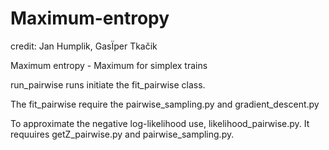 # Maximum-entropy
credit: Jan Humplik, GasÏper Tkačik

Maximum entropy - Maximum for simplex trains

run_pairwise runs initiate the fit_pairwise class.

The fit_pairwise require the pairwise_sampling.py and gradient_descent.py

To approximate the negative log-likelihood use, likelihood_pairwise.py. It requuires getZ_pairwise.py and pairwise_sampling.py.


